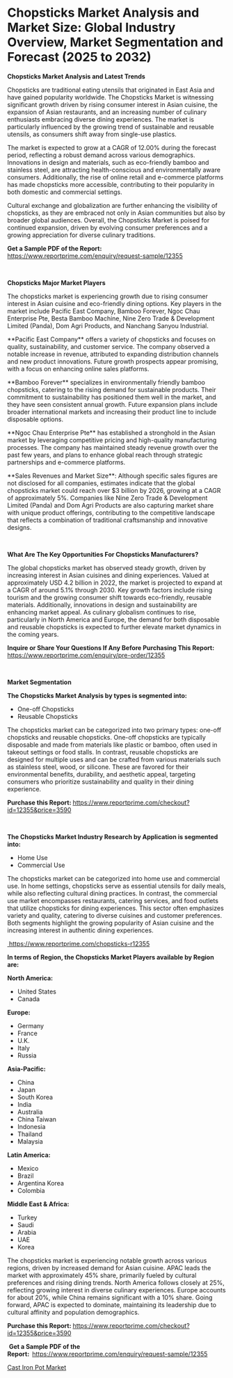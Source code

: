 <p><h1>Chopsticks Market Analysis and Market Size: Global Industry Overview, Market Segmentation and Forecast (2025 to 2032)</h1></p><p><strong>Chopsticks Market Analysis and Latest Trends</strong></p>
<p><p>Chopsticks are traditional eating utensils that originated in East Asia and have gained popularity worldwide. The Chopsticks Market is witnessing significant growth driven by rising consumer interest in Asian cuisine, the expansion of Asian restaurants, and an increasing number of culinary enthusiasts embracing diverse dining experiences. The market is particularly influenced by the growing trend of sustainable and reusable utensils, as consumers shift away from single-use plastics.</p><p>The market is expected to grow at a CAGR of 12.00% during the forecast period, reflecting a robust demand across various demographics. Innovations in design and materials, such as eco-friendly bamboo and stainless steel, are attracting health-conscious and environmentally aware consumers. Additionally, the rise of online retail and e-commerce platforms has made chopsticks more accessible, contributing to their popularity in both domestic and commercial settings.</p><p>Cultural exchange and globalization are further enhancing the visibility of chopsticks, as they are embraced not only in Asian communities but also by broader global audiences. Overall, the Chopsticks Market is poised for continued expansion, driven by evolving consumer preferences and a growing appreciation for diverse culinary traditions.</p></p>
<p><strong>Get a Sample PDF of the Report:&nbsp;</strong> <a href="https://www.reportprime.com/enquiry/request-sample/12355?utm_campaign=2768&utm_medium=2&utm_source=Github&utm_content=ia&utm_term=18032025&utm_id=chopsticks">https://www.reportprime.com/enquiry/request-sample/12355</a></p>
<p>&nbsp;</p>
<p><strong>Chopsticks Major Market Players</strong></p>
<p><p>The chopsticks market is experiencing growth due to rising consumer interest in Asian cuisine and eco-friendly dining options. Key players in the market include Pacific East Company, Bamboo Forever, Ngoc Chau Enterprise Pte, Besta Bamboo Machine, Nine Zero Trade & Development Limited (Panda), Dom Agri Products, and Nanchang Sanyou Industrial.</p><p>**Pacific East Company** offers a variety of chopsticks and focuses on quality, sustainability, and customer service. The company observed a notable increase in revenue, attributed to expanding distribution channels and new product innovations. Future growth prospects appear promising, with a focus on enhancing online sales platforms.</p><p>**Bamboo Forever** specializes in environmentally friendly bamboo chopsticks, catering to the rising demand for sustainable products. Their commitment to sustainability has positioned them well in the market, and they have seen consistent annual growth. Future expansion plans include broader international markets and increasing their product line to include disposable options.</p><p>**Ngoc Chau Enterprise Pte** has established a stronghold in the Asian market by leveraging competitive pricing and high-quality manufacturing processes. The company has maintained steady revenue growth over the past few years, and plans to enhance global reach through strategic partnerships and e-commerce platforms.</p><p>**Sales Revenues and Market Size**: Although specific sales figures are not disclosed for all companies, estimates indicate that the global chopsticks market could reach over $3 billion by 2026, growing at a CAGR of approximately 5%. Companies like Nine Zero Trade & Development Limited (Panda) and Dom Agri Products are also capturing market share with unique product offerings, contributing to the competitive landscape that reflects a combination of traditional craftsmanship and innovative designs.</p></p>
<p>&nbsp;</p>
<p><strong>What Are The Key Opportunities For Chopsticks Manufacturers?</strong></p>
<p><p>The global chopsticks market has observed steady growth, driven by increasing interest in Asian cuisines and dining experiences. Valued at approximately USD 4.2 billion in 2022, the market is projected to expand at a CAGR of around 5.1% through 2030. Key growth factors include rising tourism and the growing consumer shift towards eco-friendly, reusable materials. Additionally, innovations in design and sustainability are enhancing market appeal. As culinary globalism continues to rise, particularly in North America and Europe, the demand for both disposable and reusable chopsticks is expected to further elevate market dynamics in the coming years.</p></p>
<p><strong>Inquire or Share Your Questions If Any Before Purchasing This Report:</strong> <a href="https://www.reportprime.com/enquiry/pre-order/12355?utm_campaign=2768&utm_medium=2&utm_source=Github&utm_content=ia&utm_term=18032025&utm_id=chopsticks">https://www.reportprime.com/enquiry/pre-order/12355</a></p>
<p>&nbsp;</p>
<p><strong>Market Segmentation</strong></p>
<p><strong>The Chopsticks Market Analysis by types is segmented into:</strong></p>
<p><ul><li>One-off Chopsticks</li><li>Reusable Chopsticks</li></ul></p>
<p><p>The chopsticks market can be categorized into two primary types: one-off chopsticks and reusable chopsticks. One-off chopsticks are typically disposable and made from materials like plastic or bamboo, often used in takeout settings or food stalls. In contrast, reusable chopsticks are designed for multiple uses and can be crafted from various materials such as stainless steel, wood, or silicone. These are favored for their environmental benefits, durability, and aesthetic appeal, targeting consumers who prioritize sustainability and quality in their dining experience.</p></p>
<p><strong>Purchase this Report:&nbsp;</strong><a href="https://www.reportprime.com/checkout?id=12355&price=3590&utm_campaign=2768&utm_medium=2&utm_source=Github&utm_content=ia&utm_term=18032025&utm_id=chopsticks">https://www.reportprime.com/checkout?id=12355&price=3590</a></p>
<p>&nbsp;</p>
<p><strong>The Chopsticks Market Industry Research by Application is segmented into:</strong></p>
<p><ul><li>Home Use</li><li>Commercial Use</li></ul></p>
<p><p>The chopsticks market can be categorized into home use and commercial use. In home settings, chopsticks serve as essential utensils for daily meals, while also reflecting cultural dining practices. In contrast, the commercial use market encompasses restaurants, catering services, and food outlets that utilize chopsticks for dining experiences. This sector often emphasizes variety and quality, catering to diverse cuisines and customer preferences. Both segments highlight the growing popularity of Asian cuisine and the increasing interest in authentic dining experiences.</p></p>
<p><a href="https://www.reportprime.com/chopsticks-r12355?utm_campaign=2768&utm_medium=2&utm_source=Github&utm_content=ia&utm_term=18032025&utm_id=chopsticks">&nbsp;https://www.reportprime.com/chopsticks-r12355</a></p>
<p><strong>In terms of Region, the Chopsticks Market Players available by Region are:</strong></p>
<p>
    <p> <strong> North America: </strong>
        <ul>
            <li>United States</li>
            <li>Canada</li>
        </ul>
        </p> 
    <p> <strong> Europe: </strong>
        <ul>
            <li>Germany</li>
            <li>France</li>
            <li>U.K.</li>
            <li>Italy</li>
            <li>Russia</li>
        </ul>
        </p> 
    <p> <strong> Asia-Pacific: </strong>
        <ul>
            <li>China</li>
            <li>Japan</li>
            <li>South Korea</li>
            <li>India</li>
            <li>Australia</li>
            <li>China Taiwan</li>
            <li>Indonesia</li>
            <li>Thailand</li>
            <li>Malaysia</li>
        </ul>
        </p> 
    <p> <strong> Latin America: </strong>
        <ul>
            <li>Mexico</li>
            <li>Brazil</li>
            <li>Argentina Korea</li>
            <li>Colombia</li>
        </ul>
        </p> 
    <p> <strong> Middle East & Africa: </strong>
        <ul>
            <li>Turkey</li>
            <li>Saudi</li>
            <li>Arabia</li>
            <li>UAE</li>
            <li>Korea</li>
        </ul>
    </p>
    </p>
<p><p>The chopsticks market is experiencing notable growth across various regions, driven by increased demand for Asian cuisine. APAC leads the market with approximately 45% share, primarily fueled by cultural preferences and rising dining trends. North America follows closely at 25%, reflecting growing interest in diverse culinary experiences. Europe accounts for about 20%, while China remains significant with a 10% share. Going forward, APAC is expected to dominate, maintaining its leadership due to cultural affinity and population demographics.</p></p>
<p><strong>Purchase this Report: </strong><a href="https://www.reportprime.com/checkout?id=12355&price=3590&utm_campaign=2768&utm_medium=2&utm_source=Github&utm_content=ia&utm_term=18032025&utm_id=chopsticks">https://www.reportprime.com/checkout?id=12355&price=3590</a></p>
<p>&nbsp;<strong>Get a Sample PDF of the Report:&nbsp;&nbsp;</strong><a href="https://www.reportprime.com/enquiry/request-sample/12355?utm_campaign=2768&utm_medium=2&utm_source=Github&utm_content=ia&utm_term=18032025&utm_id=chopsticks">https://www.reportprime.com/enquiry/request-sample/12355</a></p>
<p><strong></strong></p>
<p><p><a href="https://github.com/ezahdyre/Market-Research-Report-List-1/blob/main/cast-iron-pot-market.md?utm_campaign=2768&utm_medium=2&utm_source=Github&utm_content=ia&utm_term=18032025&utm_id=chopsticks">Cast Iron Pot Market</a></p></p>